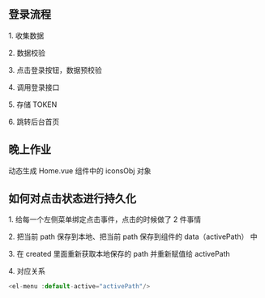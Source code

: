 ## 登录流程

1\. 收集数据

2\. 数据校验

3\. 点击登录按钮，数据预校验

4\. 调用登录接口

5\. 存储 TOKEN

6\. 跳转后台首页

## 晚上作业

动态生成 Home.vue 组件中的 iconsObj 对象

## 如何对点击状态进行持久化

1\. 给每一个左侧菜单绑定点击事件，点击的时候做了 2 件事情

2\. 把当前 path 保存到本地、把当前 path 保存到组件的 data（activePath） 中

3\. 在 created 里面重新获取本地保存的 path 并重新赋值给 activePath

4\. 对应关系

```js
<el-menu :default-active="activePath"/>
```